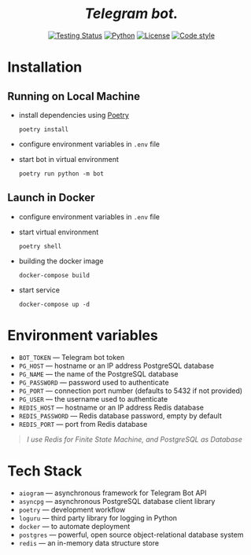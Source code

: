 <h1 align="center"><em>Telegram bot.</em></h1>

<p align="center">
<a href="https://github.com/DONSIMON92/telegram-bot-template/actions/workflows/checks.yml"><img src="https://img.shields.io/github/workflow/status/DONSIMON92/telegram-bot-template/Tests?style=plastic" alt="Testing Status"></a>
<a href="https://www.python.org/downloads"><img src="https://img.shields.io/badge/Python-3.7%2B-blue?style=plastic" alt="Python"></a>
<a href="https://github.com/DONSIMON92/telegram-bot-template/blob/master/LICENSE"><img src="https://img.shields.io/github/license/DONSIMON92/telegram-bot-template?style=plastic" alt="License"></a>
<a href="https://github.com/psf/black"><img src="https://img.shields.io/badge/code%20style-black-000000.svg?style=plastic" alt="Code style"></a>
<p>

# Installation

## Running on Local Machine

- install dependencies using [Poetry](https://python-poetry.org "python package manager")
    ```
    poetry install
    ```
- configure environment variables in `.env` file

- start bot in virtual environment
    ```
    poetry run python -m bot
    ```

## Launch in Docker

- configure environment variables in `.env` file

- start virtual environment
    ```
    poetry shell
    ```
- building the docker image
    ```
    docker-compose build
    ```
- start service
    ```
    docker-compose up -d
    ```

# Environment variables

- `BOT_TOKEN` — Telegram bot token
- `PG_HOST` — hostname or an IP address PostgreSQL database
- `PG_NAME` — the name of the PostgreSQL database
- `PG_PASSWORD` — password used to authenticate
- `PG_PORT` — connection port number (defaults to 5432 if not provided)
- `PG_USER` — the username used to authenticate
- `REDIS_HOST` — hostname or an IP address Redis database 
- `REDIS_PASSWORD` — Redis database password, empty by default
- `REDIS_PORT` — port from Redis database

> *I use Redis for Finite State Machine, and PostgreSQL as Database*

# Tech Stack

- `aiogram` — asynchronous framework for Telegram Bot API
- `asyncpg` — asynchronous PostgreSQL database client library
- `poetry` — development workflow
- `loguru` — third party library for logging in Python
- `docker` — to automate deployment
- `postgres` — powerful, open source object-relational database system
- `redis` — an in-memory data structure store
